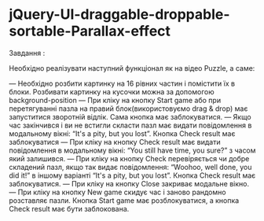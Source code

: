 # jQuery-UI-draggable-droppable-sortable-Parallax-effect

Завдання :

Необхідно реалізувати наступний функціонал як на відео Puzzle, а саме:

— Необхідно розбити картинку на 16 рівних частин і помістити їх в блоки. Розбивати картинку на кусочки можна за допомогою background-position
— При кліку на кнопку Start game або при перетягуванні пазла на правий блок(використовуємо drag & drop) має запуститися зворотній відлік. Сама кнопка має заблокуватися.
— Якщо час закінчився і ви не встигли скласти пазл має видати повідомлення в модальному вікні: “It's a pity, but you lost”. Кнопка Check result має заблокуватися
— При кліку на кнопку Check result має видати повідомлення в модальному вікні: “You still have time, you sure?” з часом який залишився.
— При кліку на кнопку Check перевіряється чи добре складений пазл, якщо так видає повідомлення: “Woohoo, well done, you did it!” в іншому варіанті “It's a pity, but you lost”. Кнопка Check result має заблокуватися.
— При кліку на кнопку Close закриває модальне вікно.
— При кліку на кнопку New game скидує час і заново рандомно розставляє пазли. Кнопка Start game має розблокуватися, а кнопка Check result має бути заблокована.
